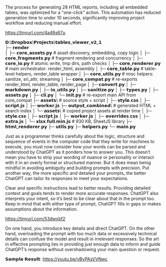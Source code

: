 The process for generating 28 HTML reports, including all embedded tables, was optimized for a "one-click" action. This automation has reduced generation time to under 10 seconds, significantly improving project workflow and reducing manual effort.

https://tinyurl.com/4a46s67u

𝗗:\𝗗𝗿𝗼𝗽𝗯𝗼𝘅\𝗣𝗿𝗼𝗷𝗲𝗰𝘁𝘀\𝘁𝗮𝗯𝗹𝗲𝘀_𝘃𝗶𝗲𝘄𝗲𝗿_𝘃𝟮_𝟭\
├─ 𝗿𝗲𝗻𝗱𝗲𝗿\
│ ├─ 𝗰𝗼𝗿𝗲_𝗮𝘀𝘀𝗲𝘁𝘀.𝗽𝘆 # asset discovery, embedding, copy logic
│ ├─ 𝗰𝗼𝗿𝗲_𝗳𝗿𝗮𝗴𝗺𝗲𝗻𝘁𝘀.𝗽𝘆 # fragment rendering and concurrency
│ ├─ 𝗰𝗼𝗿𝗲_𝗶𝗼.𝗽𝘆 # atomic write, tmp dirs, path checks
│ ├─ 𝗰𝗼𝗿𝗲_𝗿𝗲𝗻𝗱𝗲𝗿𝗲𝗿.𝗽𝘆 # main orchestrator: render_html, assembly
│ ├─ 𝗰𝗼𝗿𝗲_𝘁𝗮𝗯𝗹𝗲.𝗽𝘆 # table-level helpers, render_table wrapper
│ ├─ 𝗰𝗼𝗿𝗲_𝘂𝘁𝗶𝗹𝘀.𝗽𝘆 # misc helpers: sanitize, sri_attr, streaming
│ ├─ 𝗰𝗼𝗿𝗲_𝗰𝗼𝗺𝗽𝗮𝘁.𝗽𝘆 # re-exports render_html, render_table, render_page
│ ├─ 𝗰𝗼𝗻𝘃𝗲𝗿𝘁.𝗽𝘆
│ ├─ 𝗺𝗮𝗿𝗸𝗱𝗼𝘄𝗻.𝗽𝘆
│ ├─ 𝗶𝗼_𝘂𝘁𝗶𝗹𝘀.𝗽𝘆
│ ├─ 𝘀𝗮𝗻𝗶𝘁𝗶𝘇𝗲.𝗽𝘆
│ ├─ 𝘁𝘆𝗽𝗲𝘀.𝗽𝘆
│ ├─ 𝗮𝘀𝘀𝗲𝘁𝘀.𝗽𝘆
│ ├─ 𝗰𝗹𝗶.𝗽𝘆
│ └─ __𝗶𝗻𝗶𝘁__.𝗽𝘆 # re-export main API from core_compat
├─ 𝗮𝘀𝘀𝗲𝘁𝘀\ # source style + script
│ ├─ 𝘀𝘁𝘆𝗹𝗲.𝗰𝘀𝘀
│ ├─ 𝘀𝗰𝗿𝗶𝗽𝘁.𝗷𝘀
│ ├─ 𝘄𝗼𝗿𝗸𝗲𝗿.𝗷𝘀
├─ 𝗼𝘂𝘁𝗽𝘂𝘁_𝗰𝗼𝗺𝗯𝗶𝗻𝗲𝗱\ # generated HTML + search index
│ └─ 𝗮𝘀𝘀𝗲𝘁𝘀\ # copied project assets at render time
│ ├─ 𝘀𝘁𝘆𝗹𝗲.𝗰𝘀𝘀
│ ├─ 𝘀𝗰𝗿𝗶𝗽𝘁.𝗷𝘀
│ ├─ 𝘄𝗼𝗿𝗸𝗲𝗿.𝗷𝘀
│ ├─ 𝗼𝘃𝗲𝗿𝗿𝗶𝗱𝗲𝘀.𝗰𝘀𝘀
│ ├─ 𝗲𝘅𝘁𝗿𝗮.𝗷𝘀
│ └─ 𝘅𝗹𝘀𝘅.𝗳𝘂𝗹𝗹.𝗺𝗶𝗻.𝗷𝘀 # 930 KB, SheetJS library
├─ 𝗵𝘁𝗺𝗹_𝗿𝗲𝗻𝗱𝗲𝗿𝗲𝗿.𝗽𝘆
├─ 𝘂𝘁𝗶𝗹𝘀.𝗽𝘆
├─ 𝗵𝗲𝗹𝗽𝗲𝗿𝘀.𝗽𝘆
└─ 𝗺𝗮𝗶𝗻.𝗽𝘆

Just as a programmer thinks carefully about the logic, structure and sequence of events in the computer code that they write for machines to execute, you must now consider how your words can be parsed and understood by ChatGPT as it ponders how to answer you. This doesn’t mean you have to strip your wording of nuance or personality or interact with it in an overly formal or structured manner. But it does mean being mindful in avoiding ambiguity and building prompts with precision. Put another way, the more specific and detailed your prompts, the better ChatGPT can tailor its responses to meet your expectations.

Clear and specific instructions lead to better results. Providing detailed context and goals tends to render more accurate responses. ChatGPT also interprets your intent, so it’s best to be clear about that in the prompt too. Keep in mind that with either type of prompt, ChatGPT fills in gaps or makes assumptions about the information.

https://tinyurl.com/53dwxbf2

On one hand, you introduce key details and direct ChatGPT. On the other hand, overloading the prompt with too much data or excessively technical details can confuse the model and result in irrelevant responses. So the art in effective prompting lies in providing just enough data to inform and guide ChatGPT’s response without overshadowing your main question or request.

𝗦𝗮𝗺𝗽𝗹𝗲 𝗥𝗲𝘀𝘂𝗹𝘁: https://youtu.be/vByPAsVVNwc
